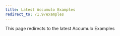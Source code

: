 ```yaml
---
title: Latest Accumulo Examples
redirect_to: /1.9/examples
---
```


This page redirects to the latest Accumulo Examples
